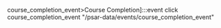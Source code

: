 course_completion_event>Course Completion]:::event
click course_completion_event "/psar-data/events/course_completion_event"
